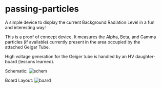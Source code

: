 # passing-particles
A simple device to display the current Background Radiation Level in a fun and interesting way!

This is a proof of concept device. It measures the Alpha, Beta, and Gamma particles (if available) currently present in the area occupied by the attached Geigar Tube.

High voltage generation for the Geiger tube is handled by an HV daughter-board (lessons learned).

Schematic:
![schem](https://user-images.githubusercontent.com/2049284/135704511-84ba261d-7ba6-4764-8981-f28329bade83.png)

Board Layout:
![board](https://user-images.githubusercontent.com/2049284/135704512-bab7454e-cd5f-4d54-af4c-5bbf24eb5100.png)
